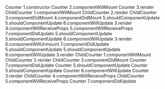 Counter 1.constructor
Counter 2.componentWillMount
Counter 3.render
ChildCounter 1.componentWillMount
ChildCounter 2.render
ChildCounter 3.componentDidMount
4.componentDidMount
5.shouldComponentUpdate
5.shouldComponentUpdate
6.componentWillUpdate
3.render
4.componentWillReceiveProps
5.componentWillReceiveProps
7.componentDidUpdate
5.shouldComponentUpdate
5.shouldComponentUpdate
6.componentWillUpdate
3.render
6.componentWillUnmount
7.componentDidUpdate
5.shouldComponentUpdate
5.shouldComponentUpdate
6.componentWillUpdate
3.render
ChildCounter 1.componentWillMount
ChildCounter 2.render
ChildCounter 3.componentDidMount
Counter 7.componentDidUpdate
Counter 5.shouldComponentUpdate
Counter 5.shouldComponentUpdate
Counter 6.componentWillUpdate
Counter 3.render
ChildCounter 4.componentWillReceiveProps
ChildCounter 5.componentWillReceiveProps
Counter 7.componentDidUpdate